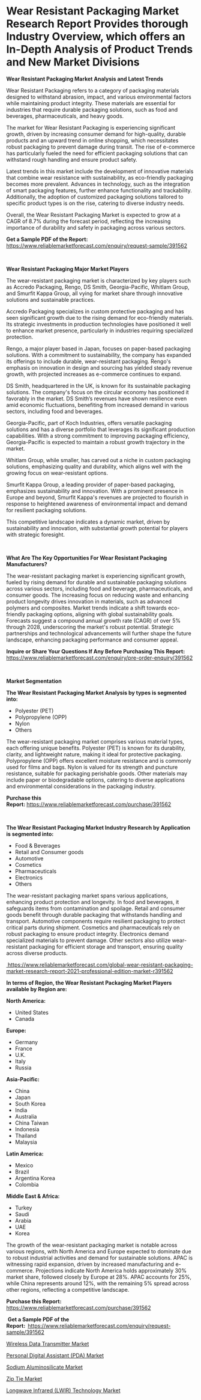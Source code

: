 <p><h1>Wear Resistant Packaging Market Research Report Provides thorough Industry Overview, which offers an In-Depth Analysis of Product Trends and New Market Divisions</h1></p><p><strong>Wear Resistant Packaging Market Analysis and Latest Trends</strong></p>
<p><p>Wear Resistant Packaging refers to a category of packaging materials designed to withstand abrasion, impact, and various environmental factors while maintaining product integrity. These materials are essential for industries that require durable packaging solutions, such as food and beverages, pharmaceuticals, and heavy goods. </p><p>The market for Wear Resistant Packaging is experiencing significant growth, driven by increasing consumer demand for high-quality, durable products and an upward trend in online shopping, which necessitates robust packaging to prevent damage during transit. The rise of e-commerce has particularly fueled the need for efficient packaging solutions that can withstand rough handling and ensure product safety.</p><p>Latest trends in this market include the development of innovative materials that combine wear resistance with sustainability, as eco-friendly packaging becomes more prevalent. Advances in technology, such as the integration of smart packaging features, further enhance functionality and trackability. Additionally, the adoption of customized packaging solutions tailored to specific product types is on the rise, catering to diverse industry needs. </p><p>Overall, the Wear Resistant Packaging Market is expected to grow at a CAGR of 8.7% during the forecast period, reflecting the increasing importance of durability and safety in packaging across various sectors.</p></p>
<p><strong>Get a Sample PDF of the Report:&nbsp;</strong> <a href="https://www.reliablemarketforecast.com/enquiry/request-sample/391562?utm_campaign=1108&utm_medium=2&utm_source=Github&utm_content=ia&utm_term=26102024&utm_id=wear-resistant-packaging">https://www.reliablemarketforecast.com/enquiry/request-sample/391562</a></p>
<p>&nbsp;</p>
<p><strong>Wear Resistant Packaging Major Market Players</strong></p>
<p><p>The wear-resistant packaging market is characterized by key players such as Accredo Packaging, Rengo, DS Smith, Georgia-Pacific, Whitlam Group, and Smurfit Kappa Group, all vying for market share through innovative solutions and sustainable practices.</p><p>Accredo Packaging specializes in custom protective packaging and has seen significant growth due to the rising demand for eco-friendly materials. Its strategic investments in production technologies have positioned it well to enhance market presence, particularly in industries requiring specialized protection.</p><p>Rengo, a major player based in Japan, focuses on paper-based packaging solutions. With a commitment to sustainability, the company has expanded its offerings to include durable, wear-resistant packaging. Rengo's emphasis on innovation in design and sourcing has yielded steady revenue growth, with projected increases as e-commerce continues to expand.</p><p>DS Smith, headquartered in the UK, is known for its sustainable packaging solutions. The company's focus on the circular economy has positioned it favorably in the market. DS Smith’s revenues have shown resilience even amid economic fluctuations, benefiting from increased demand in various sectors, including food and beverages.</p><p>Georgia-Pacific, part of Koch Industries, offers versatile packaging solutions and has a diverse portfolio that leverages its significant production capabilities. With a strong commitment to improving packaging efficiency, Georgia-Pacific is expected to maintain a robust growth trajectory in the market.</p><p>Whitlam Group, while smaller, has carved out a niche in custom packaging solutions, emphasizing quality and durability, which aligns well with the growing focus on wear-resistant options.</p><p>Smurfit Kappa Group, a leading provider of paper-based packaging, emphasizes sustainability and innovation. With a prominent presence in Europe and beyond, Smurfit Kappa's revenues are projected to flourish in response to heightened awareness of environmental impact and demand for resilient packaging solutions.</p><p>This competitive landscape indicates a dynamic market, driven by sustainability and innovation, with substantial growth potential for players with strategic foresight.</p></p>
<p>&nbsp;</p>
<p><strong>What Are The Key Opportunities For Wear Resistant Packaging Manufacturers?</strong></p>
<p><p>The wear-resistant packaging market is experiencing significant growth, fueled by rising demand for durable and sustainable packaging solutions across various sectors, including food and beverage, pharmaceuticals, and consumer goods. The increasing focus on reducing waste and enhancing product longevity drives innovation in materials, such as advanced polymers and composites. Market trends indicate a shift towards eco-friendly packaging options, aligning with global sustainability goals. Forecasts suggest a compound annual growth rate (CAGR) of over 5% through 2028, underscoring the market's robust potential. Strategic partnerships and technological advancements will further shape the future landscape, enhancing packaging performance and consumer appeal.</p></p>
<p><strong>Inquire or Share Your Questions If Any Before Purchasing This Report:</strong> <a href="https://www.reliablemarketforecast.com/enquiry/pre-order-enquiry/391562?utm_campaign=1108&utm_medium=2&utm_source=Github&utm_content=ia&utm_term=26102024&utm_id=wear-resistant-packaging">https://www.reliablemarketforecast.com/enquiry/pre-order-enquiry/391562</a></p>
<p>&nbsp;</p>
<p><strong>Market Segmentation</strong></p>
<p><strong>The Wear Resistant Packaging Market Analysis by types is segmented into:</strong></p>
<p><ul><li>Polyester (PET)</li><li>Polypropylene (OPP)</li><li>Nylon</li><li>Others</li></ul></p>
<p><p>The wear-resistant packaging market comprises various material types, each offering unique benefits. Polyester (PET) is known for its durability, clarity, and lightweight nature, making it ideal for protective packaging. Polypropylene (OPP) offers excellent moisture resistance and is commonly used for films and bags. Nylon is valued for its strength and puncture resistance, suitable for packaging perishable goods. Other materials may include paper or biodegradable options, catering to diverse applications and environmental considerations in the packaging industry.</p></p>
<p><strong>Purchase this Report:&nbsp;</strong><a href="https://www.reliablemarketforecast.com/purchase/391562?utm_campaign=1108&utm_medium=2&utm_source=Github&utm_content=ia&utm_term=26102024&utm_id=wear-resistant-packaging">https://www.reliablemarketforecast.com/purchase/391562</a></p>
<p>&nbsp;</p>
<p><strong>The Wear Resistant Packaging Market Industry Research by Application is segmented into:</strong></p>
<p><ul><li>Food & Beverages</li><li>Retail and Consumer goods</li><li>Automotive</li><li>Cosmetics</li><li>Pharmaceuticals</li><li>Electronics</li><li>Others</li></ul></p>
<p><p>The wear-resistant packaging market spans various applications, enhancing product protection and longevity. In food and beverages, it safeguards items from contamination and spoilage. Retail and consumer goods benefit through durable packaging that withstands handling and transport. Automotive components require resilient packaging to protect critical parts during shipment. Cosmetics and pharmaceuticals rely on robust packaging to ensure product integrity. Electronics demand specialized materials to prevent damage. Other sectors also utilize wear-resistant packaging for efficient storage and transport, ensuring quality across diverse products.</p></p>
<p><a href="https://www.reliablemarketforecast.com/global-wear-resistant-packaging-market-research-report-2021-professional-edition-market-r391562?utm_campaign=1108&utm_medium=2&utm_source=Github&utm_content=ia&utm_term=26102024&utm_id=wear-resistant-packaging">&nbsp;https://www.reliablemarketforecast.com/global-wear-resistant-packaging-market-research-report-2021-professional-edition-market-r391562</a></p>
<p><strong>In terms of Region, the Wear Resistant Packaging Market Players available by Region are:</strong></p>
<p>
    <p> <strong> North America: </strong>
        <ul>
            <li>United States</li>
            <li>Canada</li>
        </ul>
        </p> 
    <p> <strong> Europe: </strong>
        <ul>
            <li>Germany</li>
            <li>France</li>
            <li>U.K.</li>
            <li>Italy</li>
            <li>Russia</li>
        </ul>
        </p> 
    <p> <strong> Asia-Pacific: </strong>
        <ul>
            <li>China</li>
            <li>Japan</li>
            <li>South Korea</li>
            <li>India</li>
            <li>Australia</li>
            <li>China Taiwan</li>
            <li>Indonesia</li>
            <li>Thailand</li>
            <li>Malaysia</li>
        </ul>
        </p> 
    <p> <strong> Latin America: </strong>
        <ul>
            <li>Mexico</li>
            <li>Brazil</li>
            <li>Argentina Korea</li>
            <li>Colombia</li>
        </ul>
        </p> 
    <p> <strong> Middle East & Africa: </strong>
        <ul>
            <li>Turkey</li>
            <li>Saudi</li>
            <li>Arabia</li>
            <li>UAE</li>
            <li>Korea</li>
        </ul>
    </p>
    </p>
<p><p>The growth of the wear-resistant packaging market is notable across various regions, with North America and Europe expected to dominate due to robust industrial activities and demand for sustainable solutions. APAC is witnessing rapid expansion, driven by increased manufacturing and e-commerce. Projections indicate North America holds approximately 30% market share, followed closely by Europe at 28%. APAC accounts for 25%, while China represents around 12%, with the remaining 5% spread across other regions, reflecting a competitive landscape.</p></p>
<p><strong>Purchase this Report: </strong><a href="https://www.reliablemarketforecast.com/purchase/391562?utm_campaign=1108&utm_medium=2&utm_source=Github&utm_content=ia&utm_term=26102024&utm_id=wear-resistant-packaging">https://www.reliablemarketforecast.com/purchase/391562</a></p>
<p>&nbsp;<strong>Get a Sample PDF of the Report:&nbsp;&nbsp;</strong><a href="https://www.reliablemarketforecast.com/enquiry/request-sample/391562?utm_campaign=1108&utm_medium=2&utm_source=Github&utm_content=ia&utm_term=26102024&utm_id=wear-resistant-packaging">https://www.reliablemarketforecast.com/enquiry/request-sample/391562</a></p>
<p><strong></strong></p>
<p><p><a href="https://issuu.com/reportprime-2/docs/wireless-data-transmitter-market-si_e27357d8e1a3be?utm_campaign=1108&utm_medium=2&utm_source=Github&utm_content=ia&utm_term=26102024&utm_id=wear-resistant-packaging">Wireless Data Transmitter Market</a></p><p><a href="https://www.linkedin.com/pulse/market-dynamics-future-trends-global-personal-digital-assistant-mvq0c?utm_campaign=1108&utm_medium=2&utm_source=Github&utm_content=ia&utm_term=26102024&utm_id=wear-resistant-packaging">Personal Digital Assistant (PDA) Market</a></p><p><a href="https://github.com/halkoitweden3/Market-Research-Report-List-1/blob/main/sodium-aluminosilicate-market.md?utm_campaign=1108&utm_medium=2&utm_source=Github&utm_content=ia&utm_term=26102024&utm_id=wear-resistant-packaging">Sodium Aluminosilicate Market</a></p><p><a href="https://github.com/nekolalrclippo/Market-Research-Report-List-1/blob/main/zip-tie-market.md?utm_campaign=1108&utm_medium=2&utm_source=Github&utm_content=ia&utm_term=26102024&utm_id=wear-resistant-packaging">Zip Tie Market</a></p><p><a href="https://www.linkedin.com/pulse/sustainability-trends-longwave-infrared-lwir-technology-industry-aytae?utm_campaign=1108&utm_medium=2&utm_source=Github&utm_content=ia&utm_term=26102024&utm_id=wear-resistant-packaging">Longwave Infrared (LWIR) Technology Market</a></p></p>